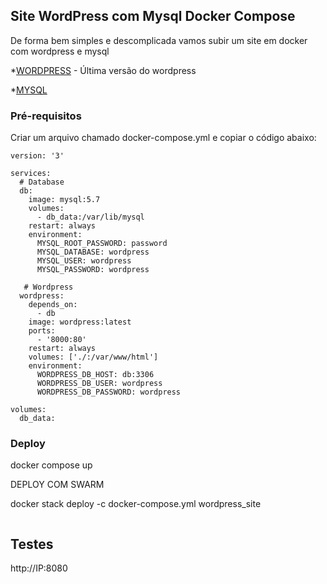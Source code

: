 ## Site WordPress com Mysql Docker Compose

De forma bem simples e descomplicada vamos subir um site em docker com wordpress e mysql

 *[WORDPRESS](https://hub.docker.com/_/wordpress/) - Última versão do wordpress
 
  
 *[MYSQL](https://hub.docker.com/_/mysql/)

 
### Pré-requisitos

Criar um arquivo chamado docker-compose.yml e copiar o código abaixo:

```
version: '3'

services:
  # Database
  db:
    image: mysql:5.7
    volumes:
      - db_data:/var/lib/mysql
    restart: always
    environment:
      MYSQL_ROOT_PASSWORD: password
      MYSQL_DATABASE: wordpress
      MYSQL_USER: wordpress
      MYSQL_PASSWORD: wordpress
      
   # Wordpress
  wordpress:
    depends_on:
      - db
    image: wordpress:latest
    ports:
      - '8000:80'
    restart: always
    volumes: ['./:/var/www/html']
    environment:
      WORDPRESS_DB_HOST: db:3306
      WORDPRESS_DB_USER: wordpress
      WORDPRESS_DB_PASSWORD: wordpress
    
volumes:
  db_data:
```


### Deploy

docker compose up 

DEPLOY COM SWARM

docker stack deploy -c docker-compose.yml wordpress_site

```
```

## Testes

http://IP:8080

